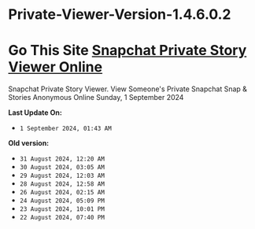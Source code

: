 # Private-Viewer-Version-1.4.6.0.2
# Go This Site [Snapchat Private Story Viewer Online](https://modren8.com/privatesnap)
Snapchat Private Story Viewer. View Someone's Private Snapchat Snap &amp; Stories Anonymous Online Sunday, 1 September 2024

**Last Update On:**
- `1 September 2024, 01:43 AM `

**Old version:**
- `31 August 2024, 12:20 AM `
- `30 August 2024, 03:05 AM `
- `29 August 2024, 12:03 AM `
- `28 August 2024, 12:58 AM `
- `26 August 2024, 02:15 AM `
- `24 August 2024, 05:09 PM `
- `23 August 2024, 10:01 PM `
- `22 August 2024, 07:40 PM `
